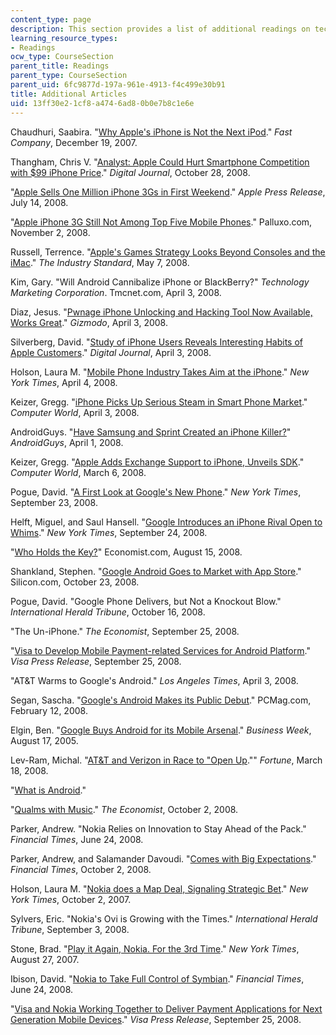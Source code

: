 ```yaml
---
content_type: page
description: This section provides a list of additional readings on technology strategy.
learning_resource_types:
- Readings
ocw_type: CourseSection
parent_title: Readings
parent_type: CourseSection
parent_uid: 6fc9877d-197a-961e-4913-f4c499e30b91
title: Additional Articles
uid: 13ff30e2-1cf8-a474-6ad8-0b0e7b8c1e6e
---
```


Chaudhuri, Saabira. "[Why Apple's iPhone is Not the Next iPod](http://www.fastcompany.com/articles/2007/05/apple-iphone-not-next-ipod.html)." _Fast Company_, December 19, 2007.

Thangham, Chris V. "[Analyst: Apple Could Hurt Smartphone Competition with $99 iPhone Price](http://www.digitaljournal.com/article/261694)." _Digital Journal_, October 28, 2008.

"[Apple Sells One Million iPhone 3Gs in First Weekend](http://www.apple.com/pr/library/2008/07/14iphone.html)." _Apple Press Release_, July 14, 2008.

"[Apple iPhone 3G Still Not Among Top Five Mobile Phones](https://web.archive.org/web/20081207184608/http://www.palluxo.com/2008/11/02/apple-iphone-3g-still-not-among-top-five-mobile-phones/)." Palluxo.com, November 2, 2008.

Russell, Terrence. "[Apple's Games Strategy Looks Beyond Consoles and the iMac](http://n4g.com/news/143073/apples-games-strategy-looks-beyond-consoles-and-the-imac)." _The Industry Standard_, May 7, 2008.

Kim, Gary. "Will Android Cannibalize iPhone or BlackBerry?" _Technology Marketing Corporation_. Tmcnet.com, April 3, 2008.

Diaz, Jesus. "[Pwnage iPhone Unlocking and Hacking Tool Now Available, Works Great](http://gizmodo.com/375493/pwnage-iphone-unlocking-and-hacking-tool-now-available-works-great)." _Gizmodo_, April 3, 2008.

Silverberg, David. "[Study of iPhone Users Reveals Interesting Habits of Apple Customers](http://www.digitaljournal.com/print/article/252602)." _Digital Journal_, April 3, 2008.

Holson, Laura M. "[Mobile Phone Industry Takes Aim at the iPhone](http://www.nytimes.com/2008/04/04/technology/04phone.html?_r=2&ref=business&oref=slogin)." _New York Times_, April 4, 2008.

Keizer, Gregg. "[iPhone Picks Up Serious Steam in Smart Phone Market](http://www.computerworld.com/article/2536463/mobile-wireless/iphone-picks-up-serious-steam-in-smart-phone-market.html)." _Computer World_, April 3, 2008.

AndroidGuys. "[Have Samsung and Sprint Created an iPhone Killer?](http://androidguys.com/?p=810)" _AndroidGuys_, April 1, 2008.

Keizer, Gregg. "[Apple Adds Exchange Support to iPhone, Unveils SDK](http://www.computerworld.com/article/2537517/apple-mac/apple-adds-exchange-support-to-iphone--unveils-sdk.html)." _Computer World_, March 6, 2008.

Pogue, David. "[A First Look at Google's New Phone](http://pogue.blogs.nytimes.com/2008/09/23/a-first-look-at-googles-new-phone/?scp=1&sq=a%20first%20look%20at%20google%27s%20new%20phone&st=cse)." _New York Times_, September 23, 2008.

Helft, Miguel, and Saul Hansell. "[Google Introduces an iPhone Rival Open to Whims](http://www.nytimes.com/2008/09/24/technology/internet/24phone.html?scp=1&sq=an%20iphone%20rival%20open%20to%20whims&st=cse)." _New York Times_, September 24, 2008.

"[Who Holds the Key?](http://www.economist.com/science/displaystory.cfm?story_id=11919515)" Economist.com, August 15, 2008.

Shankland, Stephen. "[Google Android Goes to Market with App Store](http://www.cnet.com/news/google-announces-android-market-for-phone-apps/)." Silicon.com, October 23, 2008.

Pogue, David. "Google Phone Delivers, but Not a Knockout Blow." _International Herald Tribune_, October 16, 2008.

"The Un-iPhone." _The Economist_, September 25, 2008.

"[Visa to Develop Mobile Payment-related Services for Android Platform](http://www.corporate.visa.com/md/nr/press855.jsp)." _Visa Press Release_, September 25, 2008.

"AT&T Warms to Google's Android." _Los Angeles Times_, April 3, 2008.

Segan, Sascha. "[Google's Android Makes its Public Debut](http://www.pcmag.com/article2/0,2704,2259439,00.asp)." PCMag.com, February 12, 2008.

Elgin, Ben. "[Google Buys Android for its Mobile Arsenal](http://www.businessweek.com/technology/content/aug2005/tc20050817_0949_tc024.htm)." _Business Week_, August 17, 2005.

Lev-Ram, Michal. "[AT&T and Verizon in Race to "Open Up](https://fortune.com/2008/03/18/att-and-verizon-in-race-to-open-up/)."" _Fortune_, March 18, 2008.

"[What is Android](http://code.google.com/android/what-is-android.html)."

"[Qualms with Music](http://www.financialexpress.com/news/qualms-with-music/370063/)." _The Economist_, October 2, 2008.

Parker, Andrew. "Nokia Relies on Innovation to Stay Ahead of the Pack." _Financial Times_, June 24, 2008.

Parker, Andrew, and Salamander Davoudi. "[Comes with Big Expectations](http://journalisted.com/article/iw6c)." _Financial Times_, October 2, 2008.

Holson, Laura M. "[Nokia does a Map Deal, Signaling Strategic Bet](http://www.nytimes.com/2007/10/02/technology/02nokia.html)." _New York Times_, October 2, 2007.

Sylvers, Eric. "Nokia's Ovi is Growing with the Times." _International Herald Tribune_, September 3, 2008.

Stone, Brad. "[Play it Again, Nokia. For the 3rd Time](http://www.nytimes.com/2007/08/27/technology/27nokia.html)." _New York Times_, August 27, 2007.

Ibison, David. "[Nokia to Take Full Control of Symbian](http://www.ft.com/cms/s/0/16b6b7f8-41bc-11dd-a5e8-0000779fd2ac.html?nclick_check=1)." _Financial Times_, June 24, 2008.

"[Visa and Nokia Working Together to Deliver Payment Applications for Next Generation Mobile Devices](http://www.corporate.visa.com/md/nr/press858.jsp)." _Visa Press Release_, September 25, 2008.
